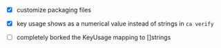- [x] customize packaging files
- [x] key usage shows as a numerical value instead of strings in `ca verify`
- [ ] completely borked the KeyUsage mapping to []strings



<br><br><br>